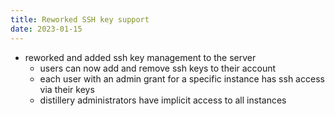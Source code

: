 ```yaml
---
title: Reworked SSH key support
date: 2023-01-15
---
```


- reworked and added ssh key management to the server
    - users can now add and remove ssh keys to their account
    - each user with an admin grant for a specific instance has ssh access via their keys
    - distillery administrators have implicit access to all instances
